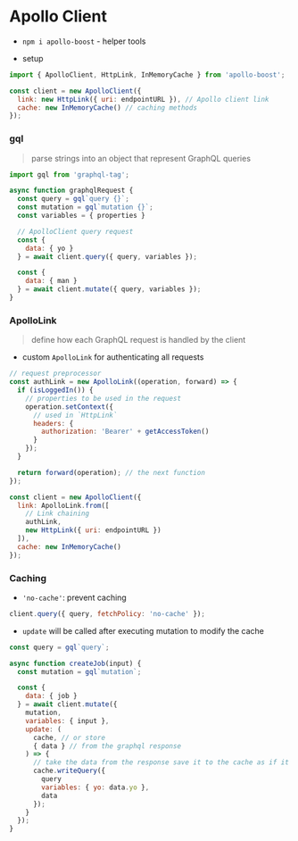 # Apollo Client

- `npm i apollo-boost` - helper tools

* setup

```js
import { ApolloClient, HttpLink, InMemoryCache } from 'apollo-boost';

const client = new ApolloClient({
  link: new HttpLink({ uri: endpointURL }), // Apollo client link
  cache: new InMemoryCache() // caching methods
});
```

### gql

> parse strings into an object that represent GraphQL queries

```js
import gql from 'graphql-tag';

async function graphqlRequest {
  const query = gql`query {}`;
  const mutation = gql`mutation {}`;
  const variables = { properties }

  // ApolloClient query request
  const {
    data: { yo }
  } = await client.query({ query, variables });

  const {
    data: { man }
  } = await client.mutate({ query, variables });
}
```

### ApolloLink

> define how each GraphQL request is handled by the client

- custom `ApolloLink` for authenticating all requests

```js
// request preprocessor
const authLink = new ApolloLink((operation, forward) => {
  if (isLoggedIn()) {
    // properties to be used in the request
    operation.setContext({
      // used in `HttpLink`
      headers: {
        authorization: 'Bearer' + getAccessToken()
      }
    });
  }

  return forward(operation); // the next function
});

const client = new ApolloClient({
  link: ApolloLink.from([
    // Link chaining
    authLink,
    new HttpLink({ uri: endpointURL })
  ]),
  cache: new InMemoryCache()
});
```

### Caching

- `'no-cache'`: prevent caching

```js
client.query({ query, fetchPolicy: 'no-cache' });
```

- `update` will be called after executing mutation to modify the cache

```js
const query = gql`query`;

async function createJob(input) {
  const mutation = gql`mutation`;

  const {
    data: { job }
  } = await client.mutate({
    mutation,
    variables: { input },
    update: (
      cache, // or store
      { data } // from the graphql response
    ) => {
      // take the data from the response save it to the cache as if it was running specified query
      cache.writeQuery({
        query
        variables: { yo: data.yo },
        data
      });
    }
  });
}
```
